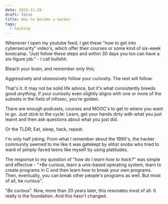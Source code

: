 ```yaml
---
date: 2024-11-28
draft: false
title: How to become a hacker
tags:
  - hacking
---
```


Whenever I open my youtube feed, I get these "how to get into cybersecurity" video's, which offer their courses or some kind of six-week bootcamp. "Just follow these steps and within 30 days you too can have a six-figure job." - I call bullshit.

Bleach your brain, and remember only this;

Aggressively and obsessively follow your curiosity. The rest will follow.

That's it. It may not be solid life advice, but it's what consistently breeds good *anything*. If your curiosity even slightly aligns with one or more of the subsets in the field of infosec, you're golden.

There are enough podcasts, courses and MOOC's to get to where you want to go. Just stick to the cycle: Learn, get your hands dirty with what you just learnt and then ask questions about what you just did.

Or the TLDR; Eat, sleep, hack, repeat.

I'm only half joking. From what I remember about the 1990's, the hacker community seemed to me like it was gatekept by elitist snobs who tried to ward of pimply-faced teens like myself by using platitudes.

The response to my question of "*how do I learn how to hack?*" was simple and effective - "*Be curious, learn a unix-based operating system, learn to create programs in C and then learn how to break your own programs. Then, eventually, you can break other people's programs as well. But most of all, be curious".

"*Be curious*".  Now, more than 20 years later, this resonates most of all. It really is the foundation. And this hasn't changed.